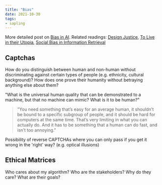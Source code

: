 ```yaml
---
title: "Bias"
date: 2021-10-30
tags:
- sapling
---
```


More detailed post on [Bias in AI](posts/bias-bug.md). Related readings: [Design Justice](thoughts/Design%20Justice.md), [To Live in their Utopia](thoughts/To%20Live%20in%20their%20Utopia.md), [Social Bias in Information Retrieval](thoughts/Social%20Bias%20in%20Information%20Retrieval.md)

## Captchas
How do you distinguish between human and non-human without discriminating against certain types of people (e.g. ethnicity, cultural background)? How does one prove their humanity without betraying anything else about them?

"What is the universal human quality that can be demonstrated to a machine, but that no machine can mimic? What is it to be human?"

> "You need something that’s easy for an average human, it shouldn’t be bound to a specific subgroup of people, and it should be hard for computers at the same time. That’s very limiting in what you can actually do. And it has to be something that a human can do fast, and isn’t too annoying."

Possibility of reverse CAPTCHAs where you can only pass if you get it wrong in the 'right' way? (e.g. optical illusions)

## Ethical Matrices
Who cares about my algorithm? Who are the stakeholders? Why do they care? What are their goals?